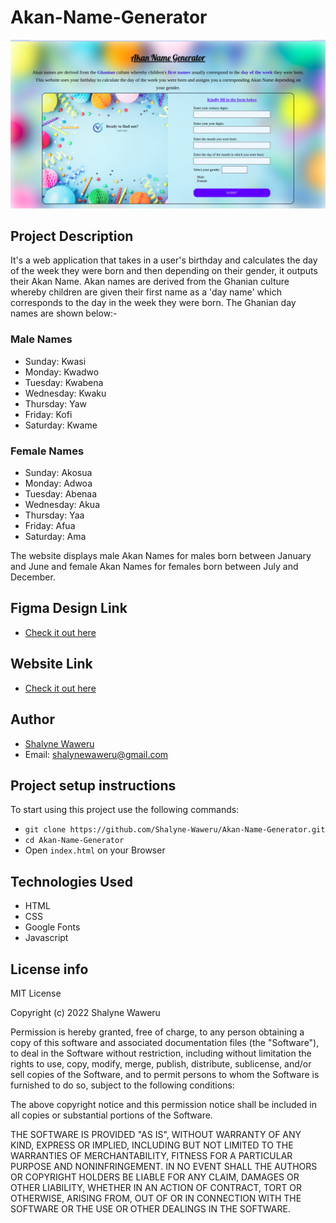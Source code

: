# Akan-Name-Generator
![](images/akan-website.png)

## Project Description
It's a web application that takes in a user's birthday and calculates the day of the week they were born and then depending on their gender, it outputs their Akan Name. Akan names are derived from the Ghanian culture whereby children are given their first name as a 'day name' which corresponds to the day in the week they were born. The Ghanian day names are shown below:-

### Male Names
- Sunday: Kwasi
- Monday: Kwadwo
- Tuesday: Kwabena
- Wednesday: Kwaku
- Thursday:  Yaw
- Friday: Kofi
- Saturday: Kwame

### Female Names
- Sunday: Akosua
- Monday: Adwoa
- Tuesday: Abenaa
- Wednesday: Akua
- Thursday:  Yaa
- Friday: Afua
- Saturday: Ama

The website displays male Akan Names for males born between January and June and female Akan Names for females born between July and December.

## Figma Design Link
- [Check it out here](https://www.figma.com/file/xUCLYXtYLbvf91j2kdOTJ4/Akan-Name-Generator?node-id=0%3A1)

## Website Link
- [Check it out here](https://shalyne-waweru.github.io/My-Portfolio/)

## Author
- [Shalyne Waweru](https://github.com/Shalyne-Waweru/My-Portfolio.git)
- Email: shalynewaweru@gmail.com

## Project setup instructions
To start using this project use the following commands:

- `git clone https://github.com/Shalyne-Waweru/Akan-Name-Generator.git`
- `cd Akan-Name-Generator`
-  Open `index.html` on your Browser

## Technologies Used
- HTML
- CSS
- Google Fonts
- Javascript

## License info
MIT License

Copyright (c) 2022 Shalyne Waweru

Permission is hereby granted, free of charge, to any person obtaining a copy
of this software and associated documentation files (the "Software"), to deal
in the Software without restriction, including without limitation the rights
to use, copy, modify, merge, publish, distribute, sublicense, and/or sell
copies of the Software, and to permit persons to whom the Software is
furnished to do so, subject to the following conditions:

The above copyright notice and this permission notice shall be included in all
copies or substantial portions of the Software.

THE SOFTWARE IS PROVIDED "AS IS", WITHOUT WARRANTY OF ANY KIND, EXPRESS OR
IMPLIED, INCLUDING BUT NOT LIMITED TO THE WARRANTIES OF MERCHANTABILITY,
FITNESS FOR A PARTICULAR PURPOSE AND NONINFRINGEMENT. IN NO EVENT SHALL THE
AUTHORS OR COPYRIGHT HOLDERS BE LIABLE FOR ANY CLAIM, DAMAGES OR OTHER
LIABILITY, WHETHER IN AN ACTION OF CONTRACT, TORT OR OTHERWISE, ARISING FROM,
OUT OF OR IN CONNECTION WITH THE SOFTWARE OR THE USE OR OTHER DEALINGS IN THE
SOFTWARE.

